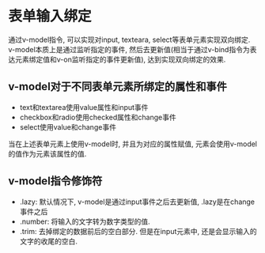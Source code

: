 # 表单输入绑定

通过v-model指令, 可以实现对input, texteara, select等表单元素实现双向绑定. v-model本质上是通过监听指定的事件, 然后去更新值(相当于通过v-bind指令为表达元素绑定值和v-on监听指定的事件更新值), 达到实现双向绑定的效果. 

## v-model对于不同表单元素所绑定的属性和事件

* text和textarea使用value属性和input事件
* checkbox和radio使用checked属性和change事件 
* select使用value和change事件

当在上述表单元素上使用v-model时, 并且为对应的属性赋值, 元素会使用v-model的值作为元素该属性的值.

## v-model指令修饰符 

* .lazy: 默认情况下, v-model是通过input事件之后去更新值, .lazy是在change事件之后
* .number: 将输入的文字转为数字类型的值. 
* .trim: 去掉绑定的数据前后的空白部分. 但是在input元素中, 还是会显示输入的文字的收尾的空白.